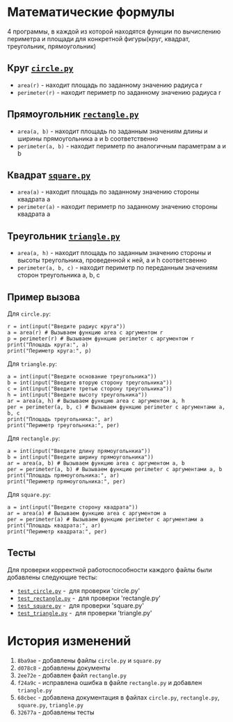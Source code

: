 # Математические формулы
4 программы, в каждой из которой находятся функции по вычислению периметра и площади для конкретной фигуры(круг, квадрат, треугольник, прямоугольник)
## Круг [`circle.py`](../circle.py)
- `area(r)` - находит площадь по заданному значению радиуса r
- `perimeter(r)` - находит периметр по заданному значению радиуса r

## Прямоугольник [`rectangle.py`](../rectangle.py)
- `area(a, b)` - находит площадь по заданным значениям длины и ширины прямоугольника a и b соответственно
- `perimeter(a, b)` - находит периметр по аналогичным параметрам a и b

## Квадрат [`square.py`](../square.py)
- `area(a)` - находит площадь по заданному значению стороны квадрата a
- `perimeter(a)` - находит периметр по заданному значению стороны квадрата a

## Треугольник [`triangle.py`](../triangle.py)
- `area(a, h)` - находит площадь по заданным значению стороны и высоты треугольника, проведенной к ней, a и h соответсвенно
- `perimeter(a, b, с)` - находит периметр по переданным значениям сторон треугольника a, b, c

## Пример вызова
Для `circle.py`:
```
r = int(input("Введите радиус круга"))
a = area(r) # Вызываем функцию area с аргументом r
p = perimeter(r) # Вызываем функцию perimeter с аргументом r
print("Площадь круга:", a)
print("Периметр круга:", p)
```

Для `triangle.py`:
```
a = int(input("Введите основание треугольника"))
b = int(input("Введите вторую сторону треугольника"))
c = int(input("Введите третью сторону треугольника"))
h = int(input("Введите высоту треугольника"))
ar = area(a, h) # Вызываем функцию area с аргументом a, h
per = perimeter(a, b, c) # Вызываем функцию perimeter с аргументами a, b, c
print("Площадь треугольника:", ar)
print("Периметр треугольника:", per)
```

Для `rectangle.py`:
```
a = int(input("Введите длину прямоугольнкиа"))
b = int(input("Введите ширину прямоугольника"))
ar = area(a, b) # Вызываем функцию area с аргументом a, b
per = perimeter(a, b) # Вызываем функцию perimeter с аргументами a, b
print("Площадь прямоугольника:", ar)
print("Периметр прямоугольника:", per)
```

Для `square.py`:
```
a = int(input("Введите сторону квадрата"))
ar = area(a) # Вызываем функцию area с аргументом a
per = perimeter(a) # Вызываем функцию perimeter с аргументами a
print("Площадь квадрата:", ar)
print("Периметр квадрата:", per)
```


## Тесты
Для проверки корректной работоспособности каждого файлы были добавлены следующие тесты:
- [`test_circle.py`](https://github.com/kavalski316/geometric_lib/blob/new_features_465315/tests/test_circle.py) -  для проверки 'circle.py'
- [`test_rectangle.py`](https://github.com/kavalski316/geometric_lib/blob/new_features_465315/tests/test_rectangle.py) -  для проверки 'rectangle.py'
- [`test_square.py`](https://github.com/kavalski316/geometric_lib/blob/new_features_465315/tests/test_square.py) -  для проверки 'square.py'
- [`test_triangle.py`](https://github.com/kavalski316/geometric_lib/blob/new_features_465315/tests/test_triangle.py) -  для проверки 'triangle.py'

# История изменений
1. `8ba9ae` - добавлены файлы `circle.py` и `square.py`
2. `d078c8` - добавлены документы
3. `2ee72e` - добавлен файл `rectangle.py`
4. `f24a9c` - исправлена ошибка в файле `rectangle.py` и добавлен `triangle.py`
5. `68cbec` - добавлена документация в файлах `circle.py`, `rectangle.py`, `square.py`, `triangle.py`
6. `32677a` - добавлены тесты